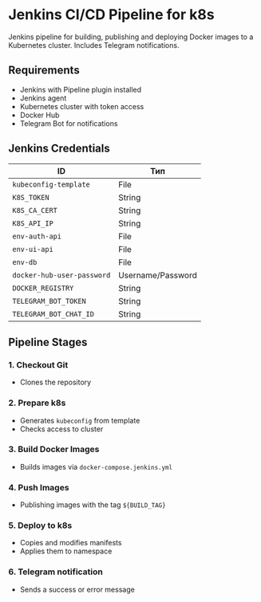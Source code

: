 # Jenkins CI/CD Pipeline for k8s

Jenkins pipeline for building, publishing and deploying Docker images to a Kubernetes cluster. Includes Telegram notifications.

##  Requirements
- Jenkins with Pipeline plugin installed
- Jenkins agent
- Kubernetes cluster with token access
- Docker Hub 
- Telegram Bot for notifications

##  Jenkins Credentials

| ID                        | Тип               | 
|--------------------------|-------------------|
| `kubeconfig-template`    | File              |
| `K8S_TOKEN`              | String            |
| `K8S_CA_CERT`            | String            |
| `K8S_API_IP`             | String            |
| `env-auth-api`           | File              |
| `env-ui-api`             | File              |
| `env-db`                 | File              |
| `docker-hub-user-password` | Username/Password |
| `DOCKER_REGISTRY`        | String            |
| `TELEGRAM_BOT_TOKEN`     | String            |
| `TELEGRAM_BOT_CHAT_ID`   | String            | 

##  Pipeline Stages

### 1. Checkout Git
- Clones the repository

### 2. Prepare k8s
- Generates `kubeconfig` from template
- Checks access to cluster

### 3. Build Docker Images
- Builds images via `docker-compose.jenkins.yml`

### 4. Push Images
- Publishing images with the tag `${BUILD_TAG}`

### 5. Deploy to k8s
- Copies and modifies manifests
- Applies them to namespace

### 6. Telegram notification
- Sends a success or error message